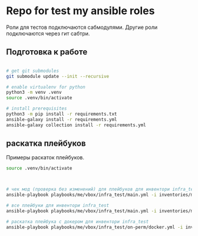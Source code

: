 # Repo for test my ansible roles

Роли для тестов подключаются сабмодулями.
Другие роли подключаются через гит сабтри.

## Подготовка к работе

```sh

# get git submodules
git submodule update --init --recursive

# enable virtualenv for python
python3 -m venv .venv
source .venv/bin/activate

# install prerequisites
python3 -m pip install -r requirements.txt
ansible-galaxy install -r requirements.yml
ansible-galaxy collection install -r requirements.yml

```

## раскатка плейбуков

Примеры раскаток плейбуков.

```sh
source .venv/bin/activate



# чек мод (проверка без изменений) для плейбуков для инвентори infra_test
ansible-playbook playbooks/me/vbox/infra_test/main.yml -i inventories/me/vbox/infra_test --check

# все плейбуки для инвентори infra_test
ansible-playbook playbooks/me/vbox/infra_test/main.yml -i inventories/me/vbox/infra_test

# раскатка плейбука с докером для инвентори infra_test
ansible-playbook playbooks/me/vbox/infra_test/on-perm/docker.yml -i inventories/me/vbox/infra_test

```
